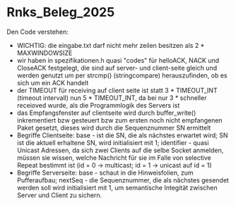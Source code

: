 # Rnks_Beleg_2025
Den Code verstehen:
* WICHTIG: die eingabe.txt darf nicht mehr zeilen besitzen als 2 * MAXWINDOWSIZE
* wir haben in spezifikationen.h quasi "codes" für helloACK, NACK und CloseACK festgelegt, die sind auf server- und client-seite gleich und werden genutzt um per strcmp() (stringcompare) herauszufinden, ob es sich um ein ACK handelt
* der TIMEOUT für receiving auf client seite ist statt 3 * TIMEOUT_INT (timeout intervall) nun 5 * TIMEOUT_INT, da bei nur 3 * schneller receioved wurde, als die Programmlogik des Servers ist
* das Empfangsfenster auf clientseite wird durch buffer_write() inkrementiert bzw gesteuert bzw zum ersten noch nicht empfangenen Paket gesetzt, dieses wird durch die Sequenznummer SN ermittelt
* Begriffe Clientseite: base - ist die SN, die als nächstes erwartet wird; SN ist die aktuell erhaltene SN, wird initialisiert mit 1; identifier - quasi Unicast Adressen, da sich zwei Clients auf die selbe Socket anmelden, müssen sie wissen, welche Nachricht für sie im Falle von selective Repeat bestimmt ist (id = 0 -> multicast; id = 1 -> unicast auf id = 1)
* Begriffe Serverseite: base - schaut in die Hinweisfolien, zum Pufferaufbau; nextSeq - die Sequenznummer, die als nächstes gesendet werden soll wird initialisiert mit 1, um semantische Integität zwischen Server und Client zu sichern.
